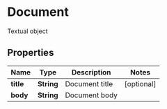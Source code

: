 

# Document

Textual object
## Properties

Name | Type | Description | Notes
------------ | ------------- | ------------- | -------------
**title** | **String** | Document title |  [optional]
**body** | **String** | Document body | 



